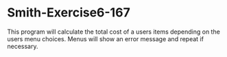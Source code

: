 # Smith-Exercise6-167
This program will calculate the total cost of a users items depending on the users menu choices. Menus will show an error message and repeat if necessary.
